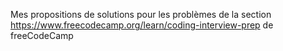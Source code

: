 Mes propositions de solutions pour les problèmes de la section https://www.freecodecamp.org/learn/coding-interview-prep de freeCodeCamp
